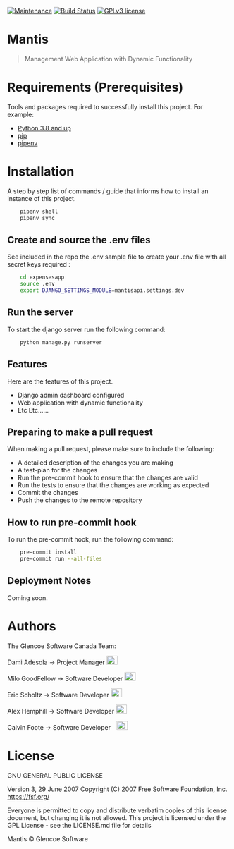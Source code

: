 [![Maintenance](https://img.shields.io/badge/Maintained%3F-yes-green.svg)](https://GitHub.com/GlencoeDev/Mantis/graphs/commit-activity)
[![Build Status](https://travis-ci.org/abhinavtripathy/XAuth.svg?branch=master)](https://travis-ci.org/GlencoeDev/Mantis/)
[![GPLv3 license](https://img.shields.io/badge/License-GPLv3-blue.svg)](./LICENSE)


# Mantis
> Management Web Application with Dynamic Functionality

# Requirements  (Prerequisites)
Tools and packages required to successfully install this project.
For example:
* [Python 3.8 and up](https://www.python.org/downloads/)
* [pip](https://pip.pypa.io/en/stable/)
* [pipenv](https://pipenv.readthedocs.io/en/latest/basics/install.html)

# Installation
A step by step list of commands / guide that informs how to install an instance of this project.
```sh
    pipenv shell
    pipenv sync
```
## Create and source the .env files
See included in the repo the .env sample file to create your .env file with all secret keys required :
```sh
    cd expensesapp
    source .env
    export DJANGO_SETTINGS_MODULE=mantisapi.settings.dev
```

## Run the server
To start the django server run the following command:
```sh
    python manage.py runserver
```
## Features
Here are the features of this project.
* Django admin dashboard configured
* Web application with dynamic functionality
* Etc Etc......

## Preparing to make a pull request
When making a pull request, please make sure to include the following:
* A detailed description of the changes you are making
* A test-plan for the changes
* Run the pre-commit hook to ensure that the changes are valid
* Run the tests to ensure that the changes are working as expected
* Commit the changes
* Push the changes to the remote repository

## How to run pre-commit hook
To run the pre-commit hook, run the following command:
```sh
    pre-commit install
    pre-commit run --all-files
```

## Deployment Notes
Coming soon.
# Authors
The Glencoe Software Canada Team:

Dami Adesola -> Project Manager
[<img src="https://www.vectorlogo.zone/logos/linkedin/linkedin-icon.svg" width="25" height="20"/>](https://www.linkedin.com/in/damilola-adesola/)

Milo GoodFellow -> Software Developer
[<img src="https://www.vectorlogo.zone/logos/linkedin/linkedin-icon.svg" width="25" height="20"/>](https://www.linkedin.com/in/damilola-adesola/)

Eric Scholtz -> Software Developer
[<img src="https://www.vectorlogo.zone/logos/linkedin/linkedin-icon.svg" width="25" height="20"/>](https://www.linkedin.com/in/damilola-adesola/)

Alex Hemphill -> Software Developer
[<img src="https://www.vectorlogo.zone/logos/linkedin/linkedin-icon.svg" width="25" height="20"/>](https://www.linkedin.com/in/damilola-adesola/)

Calvin Foote -> Software Developer
[<img src="https://www.vectorlogo.zone/logos/linkedin/linkedin-icon.svg" width="25" height="20" style="margin-left:10px"/>](https://www.linkedin.com/in/damilola-adesola/)

# License
GNU GENERAL PUBLIC LICENSE

Version 3, 29 June 2007
Copyright (C) 2007 Free Software Foundation, Inc. <https://fsf.org/>

Everyone is permitted to copy and distribute verbatim copies of this license document, but changing it is not allowed. This project is licensed under the GPL License - see the LICENSE.md file for details

Mantis © Glencoe Software
